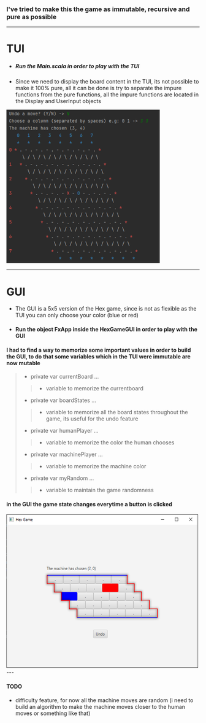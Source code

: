 ### I've tried to make this the game as immutable, recursive and pure as possible

---
# TUI
- ##### Run the Main.scala in order to play with the TUI
- Since we need to display the board content in the TUI, its not possible to make it 100% pure, all it can be done is try to separate the impure functions from the pure functions, all the impure functions are located in the Display and UserInput objects


<img src="screenshots/tui.png" width="400" height="400" alt="TUI">

---

# GUI
- The GUI is a 5x5 version of the Hex game, since is not as flexible as the TUI you can only choose your color (blue or red) 
- #### Run the object FxApp inside the HexGameGUI in order to play with the GUI

#### I had to find a way to memorize some important values in order to build the GUI, to do that some variables which in the TUI were immutable are now mutable
> - private var currentBoard ... 
> > - variable to memorize the currentboard
> 
> - private var boardStates ...
> > - variable to memorize all the board states throughout the game, its useful for the undo feature 
> 
> - private var humanPlayer ...
> > - variable to memorize the color the human chooses
> 
> - private var machinePlayer ...
> > - variable to memorize the machine color
> 
> - private var myRandom ...
> > - variable to maintain the game randomness

#### in the GUI the game state changes everytime a button is clicked

<img src="screenshots/gui.png" width="500" height="400" alt="GUI">
---

#### TODO

- difficulty feature, for now all the machine moves are random (i need to build an algorithm to make the machine moves closer to the human moves or something like that)

